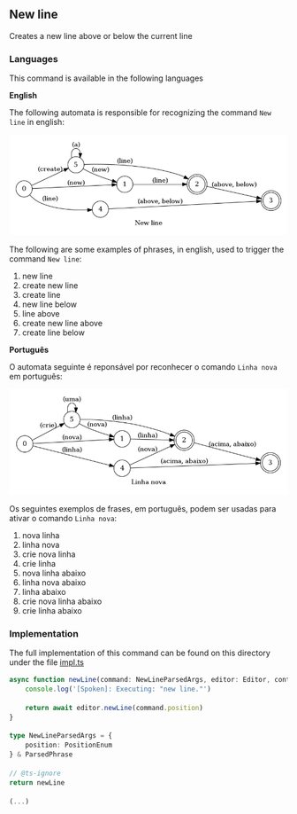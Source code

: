 ## New line

Creates a new line above or below the current line

### Languages

This command is available in the following languages

**English**

The following automata is responsible for recognizing the command `New line` in english:

![English](phrase_en-US.png)

The following are some examples of phrases, in english, used to trigger the command `New line`:

1. new line
2. create new line
3. create line
4. new line below
5. line above
6. create new line above
7. create line below

**Português**

O automata seguinte é reponsável por reconhecer o comando `Linha nova` em português:

![Português](phrase_pt-BR.png)

Os seguintes exemplos de frases, em português, podem ser usadas para ativar o comando `Linha nova`:

1. nova linha
2. linha nova
3. crie nova linha
4. crie linha
5. nova linha abaixo
6. linha nova abaixo
7. linha abaixo
8. crie nova linha abaixo
9. crie linha abaixo

### Implementation

The full implementation of this command can be found on this directory under the file [impl.ts](impl.ts)

```typescript
async function newLine(command: NewLineParsedArgs, editor: Editor, context: {}) {
    console.log('[Spoken]: Executing: "new line."')

    return await editor.newLine(command.position)
}

type NewLineParsedArgs = {
    position: PositionEnum
} & ParsedPhrase

// @ts-ignore
return newLine

(...)
```